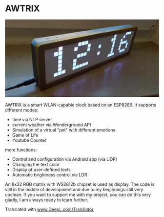 # AWTRIX

![Alt text](awtrix.jpg?raw=true "Title")

AWTRIX is a smart WLAN-capable clock based on an ESP8266.
It supports different modes:
- time via NTP server
- current weather via Wonderground API
- Simulation of a virtual "pet" with different emotions
- Game of Life
- Youtube Counter

more functions:
- Control and configuration via Android app (via UDP)
- Changing the text color
- Display of user-defined texts
- Automatic brightness control via LDR

An 8x32 RGB matrix with WS2812b chipset is used as display.
The code is still in the middle of development and due to my beginnings still very unclean. 
If you want to support me with my project, you can do this very gladly, I am always ready to learn further.

Translated with www.DeepL.com/Translator
